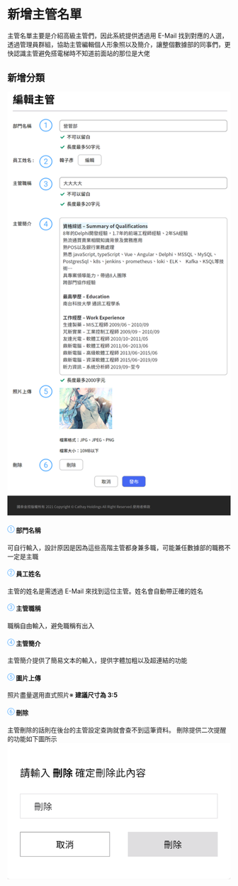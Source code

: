 # 新增主管名單

主管名單主要是介紹高級主管們，因此系統提供透過用 E-Mail 找到對應的人選，透過管理員群組，協助主管編輯個人形象照以及簡介，讓整個數據部的同事們，更快認識主管避免搭電梯時不知道前面站的那位是大佬

## 新增分類

![](../../.gitbook/assets/編輯主管.png)

#### ![編號 1](../../.gitbook/assets/1.png) 部門名稱

可自行輸入，設計原因是因為這些高階主管都身兼多職，可能兼任數據部的職務不一定是主職

#### ![編號 2](../../.gitbook/assets/2.png) 員工姓名

主管的姓名是需透過 E-Mail 來找到這位主管。姓名會自動帶正確的姓名

#### ![編號 3](../../.gitbook/assets/3.png) 主管職稱

職稱自由輸入，避免職稱有出入

#### ![編號 4](../../.gitbook/assets/4.png) 主管簡介

主管簡介提供了簡易文本的輸入，提供字體加粗以及超連結的功能

#### ![編號 5](../../.gitbook/assets/5.png) 圖片上傳

照片盡量選用直式照片※ **建議尺寸為 3:5**

#### ![編號 6](../../.gitbook/assets/6.png) 刪除

主管刪除的話則在後台的主管設定查詢就會查不到這筆資料。
刪除提供二次提醒的功能如下圖所示
![](../../.gitbook/assets/刪除.png)
